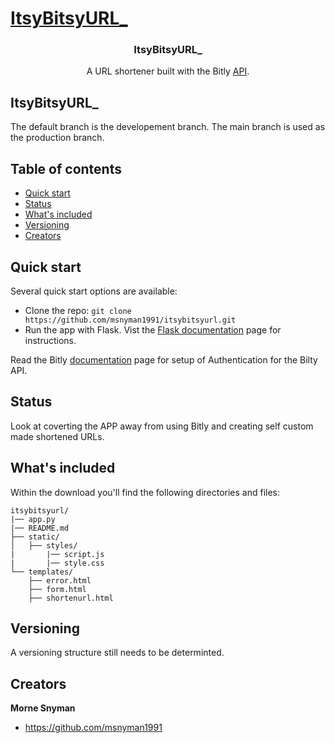 <p align="center">
  <a href="https://github.com/msnyman1991/itsybitsyurl/">
    <h1>ItsyBitsyURL_</h1>
  </a>
</p>

<h3 align="center">ItsyBitsyURL_</h3>

<p align="center">
  A URL shortener built with the Bitly <a href="https://dev.bitly.com/">API</a>. 
</p>

## ItsyBitsyURL_

The default branch is the developement branch. The main branch is used as the production branch.

## Table of contents

- [Quick start](#quick-start)
- [Status](#status)
- [What's included](#whats-included)
- [Versioning](#versioning)
- [Creators](#creators)

## Quick start

Several quick start options are available:

- Clone the repo: `git clone https://github.com/msnyman1991/itsybitsyurl.git`
- Run the app with Flask. Vist the <a href="https://flask.palletsprojects.com/en/2.0.x/cli/">Flask documentation</a> page for instructions.

Read the Bitly <a href="https://dev.bitly.com/">documentation</a> page for setup of Authentication for the Bilty API.

## Status
Look at coverting the APP away from using Bitly and creating self custom made shortened URLs.

## What's included

Within the download you'll find the following directories and files:

```text
itsybitsyurl/
|── app.py
|── README.md
├── static/
│   ├── styles/
|       |── script.js
|       |── style.css
└── templates/
    ├── error.html
    ├── form.html
    ├── shortenurl.html
```
## Versioning

A versioning structure still needs to be determinted.

## Creators

**Morne Snyman**

- <https://github.com/msnyman1991>